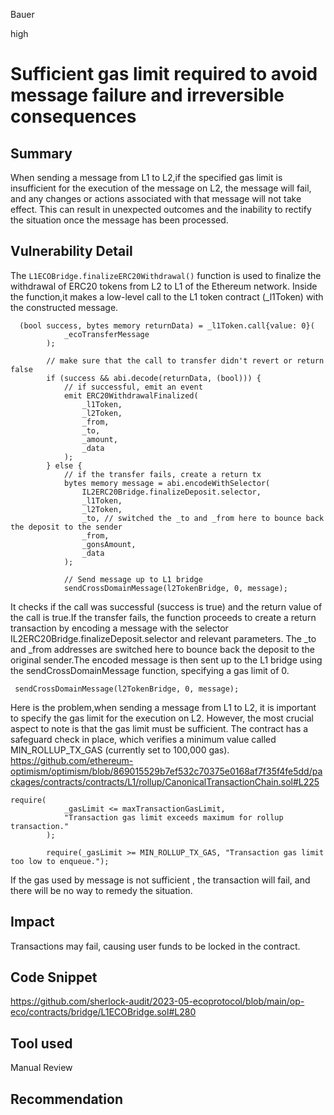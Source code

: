 Bauer

high

# Sufficient gas limit required to avoid message failure and irreversible consequences

## Summary
When sending a message from L1 to L2,if the specified gas limit is insufficient for the execution of the message on L2, the message will fail, and any changes or actions associated with that message will not take effect. This can result in unexpected outcomes and the inability to rectify the situation once the message has been processed.
## Vulnerability Detail
The `L1ECOBridge.finalizeERC20Withdrawal()` function is used to finalize the withdrawal of ERC20 tokens from L2 to L1 of the Ethereum network. Inside the function,it  makes a low-level call to the L1 token contract (_l1Token) with the constructed message. 
```solidity
  (bool success, bytes memory returnData) = _l1Token.call{value: 0}(
            _ecoTransferMessage
        );

        // make sure that the call to transfer didn't revert or return false
        if (success && abi.decode(returnData, (bool))) {
            // if successful, emit an event
            emit ERC20WithdrawalFinalized(
                _l1Token,
                _l2Token,
                _from,
                _to,
                _amount,
                _data
            );
        } else {
            // if the transfer fails, create a return tx
            bytes memory message = abi.encodeWithSelector(
                IL2ERC20Bridge.finalizeDeposit.selector,
                _l1Token,
                _l2Token,
                _to, // switched the _to and _from here to bounce back the deposit to the sender
                _from,
                _gonsAmount,
                _data
            );

            // Send message up to L1 bridge
            sendCrossDomainMessage(l2TokenBridge, 0, message);

```
 It checks if the call was successful (success is true) and the return value of the call is true.If the transfer fails, the function proceeds to create a return transaction by encoding a message with the selector IL2ERC20Bridge.finalizeDeposit.selector and relevant parameters. The _to and _from addresses are switched here to bounce back the deposit to the original sender.The encoded message is then sent up to the L1 bridge using the sendCrossDomainMessage function, specifying a gas limit of 0. 
```solidity
 sendCrossDomainMessage(l2TokenBridge, 0, message);

```
Here is the problem,when sending a message from L1 to L2, it is important to specify the gas limit for the execution on L2. However, the most crucial aspect to note is that the gas limit must be sufficient. The contract has a safeguard check in place, which verifies a minimum value called MIN_ROLLUP_TX_GAS (currently set to 100,000 gas).
https://github.com/ethereum-optimism/optimism/blob/869015529b7ef532c70375e0168af7f35f4fe5dd/packages/contracts/contracts/L1/rollup/CanonicalTransactionChain.sol#L225
```solidity
require(
            _gasLimit <= maxTransactionGasLimit,
            "Transaction gas limit exceeds maximum for rollup transaction."
        );

        require(_gasLimit >= MIN_ROLLUP_TX_GAS, "Transaction gas limit too low to enqueue.");

```
If the gas used by message is not sufficient , the transaction will fail, and there will be no way to remedy the situation.

## Impact
Transactions may fail, causing user funds to be locked in the contract.

## Code Snippet
https://github.com/sherlock-audit/2023-05-ecoprotocol/blob/main/op-eco/contracts/bridge/L1ECOBridge.sol#L280
## Tool used

Manual Review

## Recommendation
